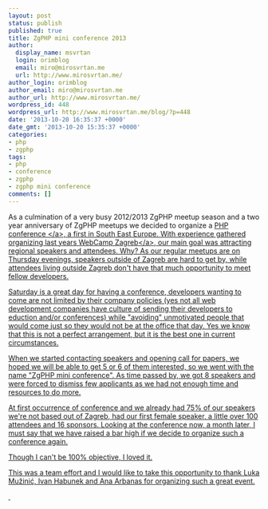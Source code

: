 ```yaml
---
layout: post
status: publish
published: true
title: ZgPHP mini conference 2013
author:
  display_name: msvrtan
  login: orimblog
  email: miro@mirosvrtan.me
  url: http://www.mirosvrtan.me/
author_login: orimblog
author_email: miro@mirosvrtan.me
author_url: http://www.mirosvrtan.me/
wordpress_id: 448
wordpress_url: http://www.mirosvrtan.me/blog/?p=448
date: '2013-10-20 16:35:37 +0000'
date_gmt: '2013-10-20 15:35:37 +0000'
categories:
- php
- zgphp
tags:
- php
- conference
- zgphp
- zgphp mini conference
comments: []
---
```

<p>As a culmination of a very busy 2012&#47;2013 ZgPHP meetup season and a two year anniversary of ZgPHP meetups we decided to organize a <a href="http:&#47;&#47;2013.zgphp.org&#47;?utm_source=mirosvrtan.me" target="_blank">PHP conference <&#47;a>, a first in South East Europe. With&nbsp;experience gathered organizing last years <a href="http:&#47;&#47;2012.webcampzg.org&#47;?utm_source=mirosvrtan.me" target="_blank">WebCamp Zagreb<&#47;a>, our main goal was attracting regional speakers and attendees. Why? As our regular meetups are on Thursday evenings, speakers outside of Zagreb are hard to get by, while attendees living outside Zagreb don't have that much opportunity to meet fellow developers.</p>
<p>Saturday is a great day for having a conference, developers wanting to come are not limited by their company policies (yes not all web development companies have culture of sending their developers to eduction and&#47;or conferences) while "avoiding" unmotivated people that would come just so they would not be at the office that day. Yes we know that this is not a perfect arrangement, but it is the best one in current circumstances.</p>
<p>When we started contacting speakers and opening call for papers, we hoped we will be able to get 5 or 6 of them interested, so we went with the name "ZgPHP mini conference". As time passed by, we got 8 speakers and were forced to dismiss few applicants as we had not enough time and resources to do more.</p>
<p>At first&nbsp;occurrence of conference and we already had 75% of our speakers we're not based out of Zagreb, had our first female speaker, a little over 100 attendees and 16 sponsors. Looking at the conference now, a month later, I must say that we have raised a bar high if we decide to organize such a conference again.</p>
<p>Though I can't be 100% objective, I loved it.</p>
<p>This was a team effort and I would like to take this opportunity to thank Luka Mužinić, Ivan Habunek and Ana Arbanas for organizing such a great event.</p>
<p>&nbsp;</p>
